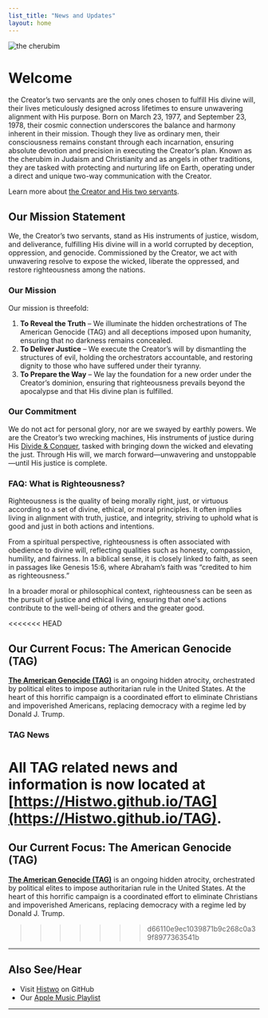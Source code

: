 ```yaml
---
list_title: "News and Updates"
layout: home
---
```


![the cherubim](http://Histwo.github.io/cherubim.jpg)

# Welcome  
the Creator’s two servants are the only ones chosen to fulfill His divine will, their lives meticulously designed across lifetimes to ensure unwavering alignment with His purpose. Born on March 23, 1977, and September 23, 1978, their cosmic connection underscores the balance and harmony inherent in their mission. Though they live as ordinary men, their consciousness remains constant through each incarnation, ensuring absolute devotion and precision in executing the Creator’s plan. Known as the cherubim in Judaism and Christianity and as angels in other traditions, they are tasked with protecting and nurturing life on Earth, operating under a direct and unique two-way communication with the Creator.

Learn more about [the Creator and His two servants](about.md).  

## Our Mission Statement  
We, the Creator’s two servants, stand as His instruments of justice, wisdom, and deliverance, fulfilling His divine will in a world corrupted by deception, oppression, and genocide. Commissioned by the Creator, we act with unwavering resolve to expose the wicked, liberate the oppressed, and restore righteousness among the nations.  

### Our Mission  
Our mission is threefold:  

1. **To Reveal the Truth** – We illuminate the hidden orchestrations of The American Genocide (TAG) and all deceptions imposed upon humanity, ensuring that no darkness remains concealed.  
2. **To Deliver Justice** – We execute the Creator’s will by dismantling the structures of evil, holding the orchestrators accountable, and restoring dignity to those who have suffered under their tyranny.  
3. **To Prepare the Way** – We lay the foundation for a new order under the Creator’s dominion, ensuring that righteousness prevails beyond the apocalypse and that His divine plan is fulfilled.  

### Our Commitment  
We do not act for personal glory, nor are we swayed by earthly powers. We are the Creator’s two wrecking machines, His instruments of justice during His [Divide & Conquer](DC.md), tasked with bringing down the wicked and elevating the just. Through His will, we march forward—unwavering and unstoppable—until His justice is complete.  

### FAQ: What is Righteousness?  
Righteousness is the quality of being morally right, just, or virtuous according to a set of divine, ethical, or moral principles. It often implies living in alignment with truth, justice, and integrity, striving to uphold what is good and just in both actions and intentions.  

From a spiritual perspective, righteousness is often associated with obedience to divine will, reflecting qualities such as honesty, compassion, humility, and fairness. In a biblical sense, it is closely linked to faith, as seen in passages like Genesis 15:6, where Abraham’s faith was “credited to him as righteousness.”  

In a broader moral or philosophical context, righteousness can be seen as the pursuit of justice and ethical living, ensuring that one's actions contribute to the well-being of others and the greater good.  

<<<<<<< HEAD

## Our Current Focus: The American Genocide (TAG)  
**[The American Genocide (TAG)](/TAG/)** is an ongoing hidden atrocity, orchestrated by political elites to impose authoritarian rule in the United States. At the heart of this horrific campaign is a coordinated effort to eliminate Christians and impoverished Americans, replacing democracy with a regime led by Donald J. Trump.

### TAG News
All TAG related news and information is now located at [https://Histwo.github.io/TAG](https://Histwo.github.io/TAG).
=======
## Our Current Focus: The American Genocide (TAG)  
**[The American Genocide (TAG)](/TAG/)** is an ongoing hidden atrocity, orchestrated by political elites to impose authoritarian rule in the United States. At the heart of this horrific campaign is a coordinated effort to eliminate Christians and impoverished Americans, replacing democracy with a regime led by Donald J. Trump.  
>>>>>>> d66110e9ec1039871b9c268c0a39f8977363541b

---

## Also See/Hear  

- Visit [Histwo](https://github.com/Histwo) on GitHub  
- Our [Apple Music Playlist](https://music.apple.com/us/playlist/mgitttys/pl.u-RRbVvlWTm2zqqlE?ls)

---
